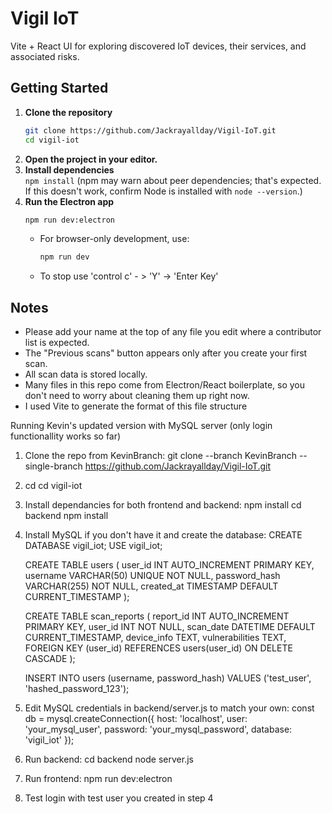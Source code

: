 # Vigil IoT

Vite + React UI for exploring discovered IoT devices, their services, and associated risks.

## Getting Started

1. **Clone the repository**
   ```bash
   git clone https://github.com/Jackrayallday/Vigil-IoT.git
   cd vigil-iot
   ```
2. **Open the project in your editor.**
3. **Install dependencies**  
   `npm install` (npm may warn about peer dependencies; that's expected. If this doesn't work, confirm Node is installed with `node --version`.)
4. **Run the Electron app**
   ```bash
   npm run dev:electron
   ```
   - For browser-only development, use:
     ```bash
     npm run dev
     ```
   - To stop use 'control c' - > 'Y' -> 'Enter Key'

## Notes

- Please add your name at the top of any file you edit where a contributor list is expected.
- The "Previous scans" button appears only after you create your first scan.
- All scan data is stored locally.
- Many files in this repo come from Electron/React boilerplate, so you don't need to worry about cleaning them up right now.
- I used Vite to generate the format of this file structure

Running Kevin's updated version with MySQL server (only login functionallity works so far)
1. Clone the repo from KevinBranch:
    git clone --branch KevinBranch --single-branch https://github.com/Jackrayallday/Vigil-IoT.git

2. cd cd vigil-iot

3. Install dependancies for both frontend and backend:
    npm install
    cd backend
    npm install

4. Install MySQL if you don't have it and create the database:
    CREATE DATABASE vigil_iot;
    USE vigil_iot;

    CREATE TABLE users (
        user_id INT AUTO_INCREMENT PRIMARY KEY,
        username VARCHAR(50) UNIQUE NOT NULL,
        password_hash VARCHAR(255) NOT NULL,
        created_at TIMESTAMP DEFAULT CURRENT_TIMESTAMP
    );

    CREATE TABLE scan_reports (
        report_id INT AUTO_INCREMENT PRIMARY KEY,
        user_id INT NOT NULL,
        scan_date DATETIME DEFAULT CURRENT_TIMESTAMP,
        device_info TEXT,
        vulnerabilities TEXT,
        FOREIGN KEY (user_id) REFERENCES users(user_id) ON DELETE CASCADE
    );

    INSERT INTO users (username, password_hash)
    VALUES ('test_user', 'hashed_password_123');

5. Edit MySQL credentials in backend/server.js to match your own:
   const db = mysql.createConnection({
       host: 'localhost',
       user: 'your_mysql_user',
       password: 'your_mysql_password',
       database: 'vigil_iot'
   });

6. Run backend:
       cd backend
       node server.js

7. Run frontend:
    npm run dev:electron

8. Test login with test user you created in step 4
